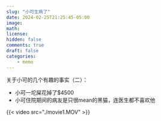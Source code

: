 ```yaml
---
slug: "小可生病了"
date: 2024-02-25T21:25:45-05:00
image: 
math: 
license: 
hidden: false
comments: true
draft: false
categories:
    - memo
--- 
```

关于小可的几个有趣的事实（二）：
- 小可一坨屎花掉了$4500
- 小可住院期间的病友是只很mean的黑猫，连医生都不喜欢他

{{< video src="./movie1.MOV" >}}
